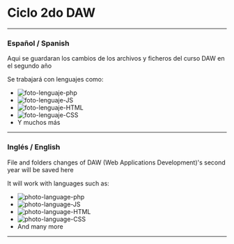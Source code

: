 # Ciclo 2do DAW #
---
### Español / Spanish ###
Aqui se guardaran los cambios de los archivos y ficheros del curso DAW en el segundo año

Se trabajará con lenguajes como:
- ![foto-lenguaje-php](https://i.imgur.com/YYZVkQE.png)
- ![foto-lenguaje-JS](https://i.imgur.com/snuKhDi.png)
- ![foto-lenguaje-HTML](https://i.imgur.com/x372vEO.png)
- ![foto-lenguaje-CSS](https://i.imgur.com/e0c2FWr.png)
- Y muchos más
---
### Inglés / English ###
File and folders changes of DAW (Web Applications Development)'s second year will be saved here

It will work with languages such as:
- ![photo-language-php](https://i.imgur.com/YYZVkQE.png)
- ![photo-language-JS](https://i.imgur.com/snuKhDi.png)
- ![photo-language-HTML](https://i.imgur.com/x372vEO.png)
- ![photo-language-CSS](https://i.imgur.com/e0c2FWr.png)
- And many more
---
